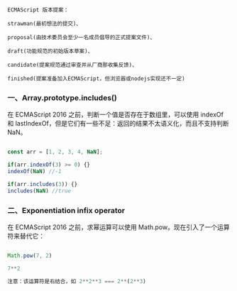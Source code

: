 
```

ECMAScript 版本提案：

strawman(最初想法的提交)、

proposal(由技术委员会至少一名成员倡导的正式提案文件)、

draft(功能规范的初始版本草案)、

candidate(提案规范通过审查并从厂商那收集反馈)、

finished(提案准备加入ECMAScript，但浏览器或nodejs实现还不一定)

```


### 一、Array.prototype.includes()

在 ECMAScript 2016 之前，判断一个值是否存在于数组里，可以使用 indexOf 和 lastIndexOf，但是它们有一些不足：返回的结果不太语义化，而且不支持判断 NaN。

```javascript

const arr = [1, 2, 3, 4, NaN];

if(arr.indexOf(3) >= 0) {}
indexOf(NaN) //-1

if(arr.includes(3)) {}
includes(NaN) //true

```


### 二、Exponentiation infix operator

在 ECMAScript 2016 之前，求幂运算可以使用 Math.pow。现在引入了一个运算符来替代它：

```javascript

Math.pow(7, 2)

7**2

注意：该运算符是右结合，如 2**2**3 === 2**(2**3)

```
